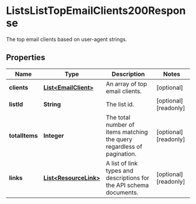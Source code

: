 

# ListsListTopEmailClients200Response

The top email clients based on user-agent strings.

## Properties

| Name | Type | Description | Notes |
|------------ | ------------- | ------------- | -------------|
|**clients** | [**List&lt;EmailClient&gt;**](EmailClient.md) | An array of top email clients. |  [optional] |
|**listId** | **String** | The list id. |  [optional] [readonly] |
|**totalItems** | **Integer** | The total number of items matching the query regardless of pagination. |  [optional] [readonly] |
|**links** | [**List&lt;ResourceLink&gt;**](ResourceLink.md) | A list of link types and descriptions for the API schema documents. |  [optional] [readonly] |



